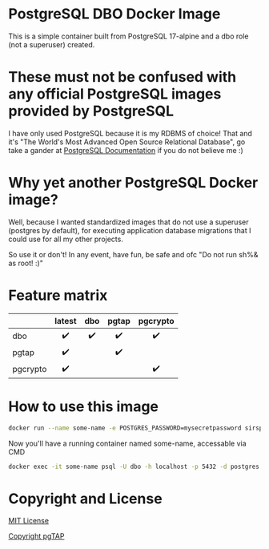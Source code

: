 # PostgreSQL DBO Docker Image

This is a simple container built from PostgreSQL 17-alpine and a dbo role (not a superuser) created.

# **These must not be confused with any official PostgreSQL images provided by PostgreSQL**
I have only used PostgreSQL because it is my RDBMS of choice! That and it's "The World's Most Advanced Open Source Relational Database", go take a gander at [PostgreSQL Documentation](https://www.postgresql.org/) if you do not believe me :)

# Why yet another PostgreSQL Docker image?
Well, because I wanted standardized images that do not use a superuser (postgres by default), for executing application database migrations that I could use for all my other projects.

So use it or don't! In any event, have fun, be safe and ofc "Do not run sh%& as root! :)"

# Feature matrix

|          | latest | dbo | pgtap | pgcrypto|
|----------|:------:|:---:|:-----:|:-------:|
| dbo      | ✔️ | ✔️ | ✔️ | ✔️ |
| pgtap    | ✔️ || ✔️ ||
| pgcrypto | ✔️ ||| ✔️ |

# How to use this image
```bash
docker run --name some-name -e POSTGRES_PASSWORD=mysecretpassword sirsplat/postgresql -d postgres
```

Now you'll have a running container named some-name, accessable via CMD

```bash
docker exec -it some-name psql -U dbo -h localhost -p 5432 -d postgres
```

# Copyright and License
[MIT License](./LICENSE)

[Copyright pgTAP](./copyright-pgtap.md)
